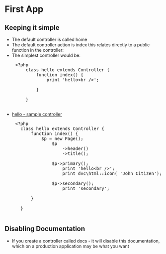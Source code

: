 # First App

## Keeping it simple
* The default controller is called home
* The default controller action is index this relates directly to a public function
  in the controller:
* The simplest controller would be:
<pre>
    &lt;?php
        class hello extends Controller {
            function index() {
                print 'hello&lt;br /&gt;';

            }

        }

</pre>

* <a href="/hello" _target="blank">hello - sample controller</a>
<pre>
    &lt;?php
      class hello extends Controller {
          function index() {
              $p = new Page();
                  $p
                      -&gt;header()
                      -&gt;title();

                  $p->primary();
                      print 'hello&lt;br /&gt;';
                      print dvc\html::icon( 'John Citizen');

                  $p->secondary();
                      print 'secondary';

          }

      }

</pre>

## Disabling Documentation
* If you create a controller called docs - it will disable this documentation, which on
  a production application may be what you want
